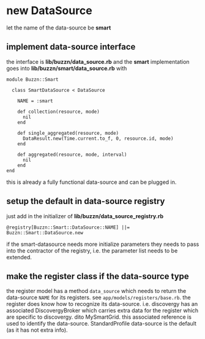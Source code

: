 # new DataSource

let the name of the data-source be **smart**

## implement data-source interface

the interface is **lib/buzzn/data_source.rb** and the **smart** implementation goes into **lib/buzzn/smart/data_source.rb** with

```
module Buzzn::Smart

  class SmartDataSource < DataSource

    NAME = :smart

    def collection(resource, mode)
      nil
    end

    def single_aggregated(resource, mode)
      DataResult.new(Time.current.to_f, 0, resource.id, mode)
    end

    def aggregated(resource, mode, interval)
      nil
    end
end
```
this is already a fully functional data-source and can be plugged in.

## setup the default in data-source registry

just add in the initializer of **lib/buzzn/data_source_registry.rb**

```
@registry[Buzzn::Smart::DataSource::NAME] ||= Buzzn::Smart::DataSource.new
```
if the smart-datasource needs more initialize parameters they needs to pass into the contractor of the registry, i.e. the parameter list needs to be extended.

## make the register class if the data-source type

the register model has a method `data_source` which needs to return the data-source `NAME` for its registers. see `app/models/registers/base.rb`. the register does know how to recognize its data-source. i.e. discovergy has an associated DiscovergyBroker which carries extra data for the register which are specific to discovergy. dito MySmartGrid. this associated reference is used to identify the data-source. StandardProfile data-source is the default (as it has not extra info).
